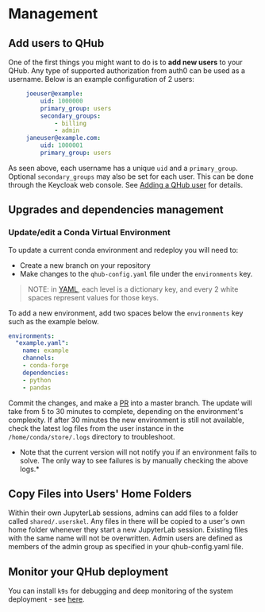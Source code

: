 # Management

## Add users to QHub

One of the first things you might want to do is to **add new users** to your QHub. Any type of supported authorization from auth0 can be used as a username. Below is an example configuration of 2 users:

```yaml
     joeuser@example:
         uid: 1000000
         primary_group: users
         secondary_groups:
             - billing
             - admin
     janeuser@example.com:
         uid: 1000001
         primary_group: users
```

As seen above, each username has a unique `uid` and a `primary_group`. Optional `secondary_groups` may also be set for each user. This can be done through the Keycloak web console. See [Adding a QHub user](./login.md#adding-a-qhub-user) for details.

## Upgrades and dependencies management

### Update/edit a Conda Virtual Environment

To update a current conda environment and redeploy you will need to:

* Create a new branch on your repository
* Make changes to the `qhub-config.yaml` file under the `environments` key.
> NOTE: in [YAML](https://yaml.org/spec/1.2/spec.html#mapping//),
  each level is a dictionary key, and every 2 white spaces represent values for those keys.

To add a new environment, add two spaces below the `environments` key such as the example below.
```yaml
environments:
  "example.yaml":
    name: example
    channels:
    - conda-forge
    dependencies:
    - python
    - pandas
```

Commit the changes, and make a [PR](https://docs.github.com/en/github/collaborating-with-issues-and-pull-requests/creating-a-pull-request) into a master branch. The update will take from 5 to 30 minutes to complete, depending on the environment's complexity. If after 30 minutes the new environment is still not available, check the latest
log files from the user instance in the `/home/conda/store/.logs` directory to troubleshoot.

* Note that the current version will not notify you if an environment fails to solve. The only way to see failures is by manually checking the above logs.*

## Copy Files into Users' Home Folders

Within their own JupyterLab sessions, admins can add files to a folder called `shared/.userskel`. Any files in there will be copied to a user's own home folder whenever they start a new JupyterLab session. Existing files with the same name will not be overwritten. Admin users are defined as members of the admin group as specified in your qhub-config.yaml file.

## Monitor your QHub deployment

You can install `k9s` for debugging and deep monitoring of the system deployment - see [here](../admin_guide/troubleshooting.md).
